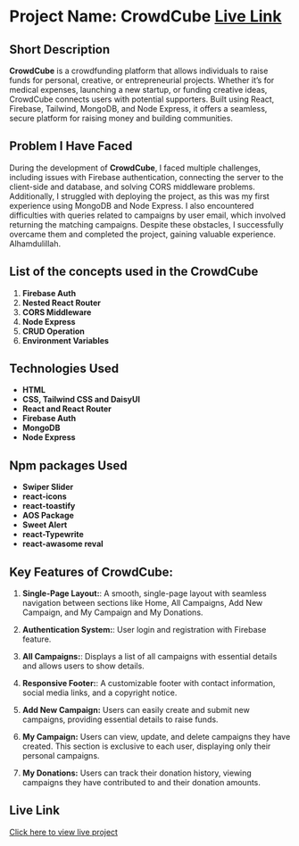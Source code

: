 # Project Name: CrowdCube [Live Link](https://shafriki-crowdcube.surge.sh)

## Short Description
**CrowdCube** is a crowdfunding platform that allows individuals to raise funds for personal, creative, or entrepreneurial projects. Whether it’s for medical expenses, launching a new startup, or funding creative ideas, CrowdCube connects users with potential supporters. Built using React, Firebase, Tailwind, MongoDB, and Node Express, it offers a seamless, secure platform for raising money and building communities.


## Problem I Have Faced
During the development of **CrowdCube**, I faced multiple challenges, including issues with Firebase authentication, connecting the server to the client-side and database, and solving CORS middleware problems. Additionally, I struggled with deploying the project, as this was my first experience using MongoDB and Node Express. I also encountered difficulties with queries related to campaigns by user email, which involved returning the matching campaigns. Despite these obstacles, I successfully overcame them and completed the project, gaining valuable experience. Alhamdulillah.


## List of the concepts used in the CrowdCube
1. **Firebase Auth**
2. **Nested React Router**
3. **CORS Middleware**
4. **Node Express**
5. **CRUD Operation**
6. **Environment Variables**

## Technologies Used
- **HTML**
- **CSS, Tailwind CSS and DaisyUI**
- **React and React Router**
- **Firebase Auth**
- **MongoDB**
- **Node Express**

## Npm packages Used
- **Swiper Slider**
- **react-icons**
- **react-toastify**
- **AOS Package**
- **Sweet Alert**
- **react-Typewrite**
- **react-awasome reval**

## Key Features of CrowdCube:
1. **Single-Page Layout:**:  A smooth, single-page layout with seamless navigation between sections like Home, All Campaigns, Add New Campaign, and My Campaign and My Donations.

2. **Authentication System:**: User login and registration with Firebase feature.

3. **All Campaigns:**: Displays a list of all campaigns with essential details and allows users to show details.

4. **Responsive Footer:**: A customizable footer with contact information, social media links, and a copyright notice.

5. **Add New Campaign:** Users can easily create and submit new campaigns, providing essential details to raise funds.

6. **My Campaign:** Users can view, update, and delete campaigns they have created. This section is exclusive to each user, displaying only their personal campaigns.

7. **My Donations:** Users can track their donation history, viewing campaigns they have contributed to and their donation amounts.





## Live Link
[Click here to view live project]('https://shafriki-crowdcube.surge.sh')